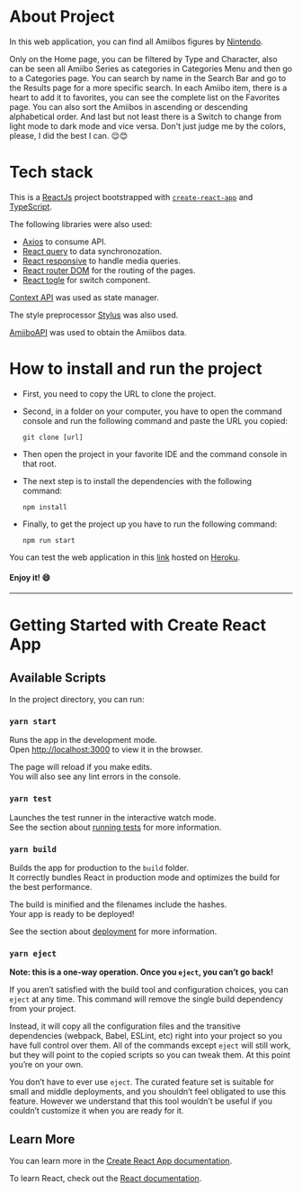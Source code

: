 # About Project

In this web application, you can find all Amiibos figures by [Nintendo](https://www.nintendo.com/es_LA/amiibo/).

Only on the Home page, you can be filtered by Type and Character, also can be seen all Amiibo Series as categories in Categories Menu and then go to a Categories page. You can search by name in the Search Bar and go to the Results page for a more specific search. In each Amiibo item, there is a heart to add it to favorites, you can see the complete list on the Favorites page. You can also sort the Amiibos in ascending or descending alphabetical order. And last but not least there is a Switch to change from light mode to dark mode and vice versa. Don't just judge me by the colors, please, I did the best I can. :relieved::blush:

# Tech stack

This is a [ReactJs](https://reactjs.org/) project bootstrapped with [`create-react-app`](https://github.com/facebook/create-react-app) and [TypeScript](https://github.com/Microsoft/TypeScript).

The following libraries were also used:
- [Axios](https://axios-http.com/) to consume API.
- [React query](https://react-query.tanstack.com/) to data synchronozation.
- [React responsive](https://github.com/contra/react-responsive) to handle media queries.
- [React router DOM](https://reactrouter.com/) for the routing of the pages.
- [React togle](https://github.com/aaronshaf/react-toggle) for switch component.

[Context API](https://reactjs.org/docs/context.html) was used as state manager.

The style preprocessor [Stylus](https://github.com/stylus/stylus) was also used.

[AmiiboAPI](https://www.amiiboapi.com/) was used to obtain the Amiibos data.

# How to install and run the project

- First, you need to copy the URL to clone the project.
  
- Second, in a folder on your computer, you have to open the command console and run the following command and paste the URL you copied:
  
  `git clone [url]`

- Then open the project in your favorite IDE and the command console in that root.

- The next step is to install the dependencies with the following command:
  
  `npm install`

- Finally, to get the project up you have to run the following command:

  `npm run start`

You can test the web application in this [link](https://amiibo-catalog.herokuapp.com/) hosted on [Heroku](https://www.heroku.com/).

#### Enjoy it! :smile:

---

# Getting Started with Create React App


## Available Scripts

In the project directory, you can run:

### `yarn start`

Runs the app in the development mode.\
Open [http://localhost:3000](http://localhost:3000) to view it in the browser.

The page will reload if you make edits.\
You will also see any lint errors in the console.

### `yarn test`

Launches the test runner in the interactive watch mode.\
See the section about [running tests](https://facebook.github.io/create-react-app/docs/running-tests) for more information.

### `yarn build`

Builds the app for production to the `build` folder.\
It correctly bundles React in production mode and optimizes the build for the best performance.

The build is minified and the filenames include the hashes.\
Your app is ready to be deployed!

See the section about [deployment](https://facebook.github.io/create-react-app/docs/deployment) for more information.

### `yarn eject`

**Note: this is a one-way operation. Once you `eject`, you can’t go back!**

If you aren’t satisfied with the build tool and configuration choices, you can `eject` at any time. This command will remove the single build dependency from your project.

Instead, it will copy all the configuration files and the transitive dependencies (webpack, Babel, ESLint, etc) right into your project so you have full control over them. All of the commands except `eject` will still work, but they will point to the copied scripts so you can tweak them. At this point you’re on your own.

You don’t have to ever use `eject`. The curated feature set is suitable for small and middle deployments, and you shouldn’t feel obligated to use this feature. However we understand that this tool wouldn’t be useful if you couldn’t customize it when you are ready for it.

## Learn More

You can learn more in the [Create React App documentation](https://facebook.github.io/create-react-app/docs/getting-started).

To learn React, check out the [React documentation](https://reactjs.org/).
